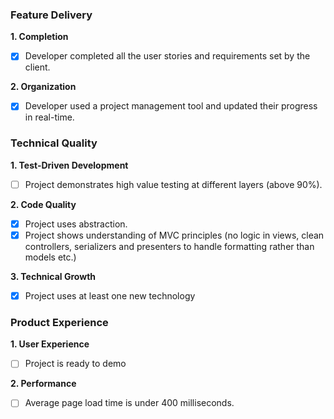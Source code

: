 ### Feature Delivery

**1. Completion**

- [x] Developer completed all the user stories and requirements set by the client.

**2. Organization**

- [x] Developer used a project management tool and updated their progress in real-time.

### Technical Quality

**1. Test-Driven Development**

- [ ] Project demonstrates high value testing at different layers (above 90%).

**2. Code Quality**

- [x] Project uses abstraction.
- [x] Project shows understanding of MVC principles (no logic in views, clean controllers, serializers and presenters to handle formatting rather than models etc.)

**3. Technical Growth**

- [x] Project uses at least one new technology

### Product Experience

**1. User Experience**

- [ ] Project is ready to demo

**2. Performance**

- [ ] Average page load time is under 400 milliseconds.
